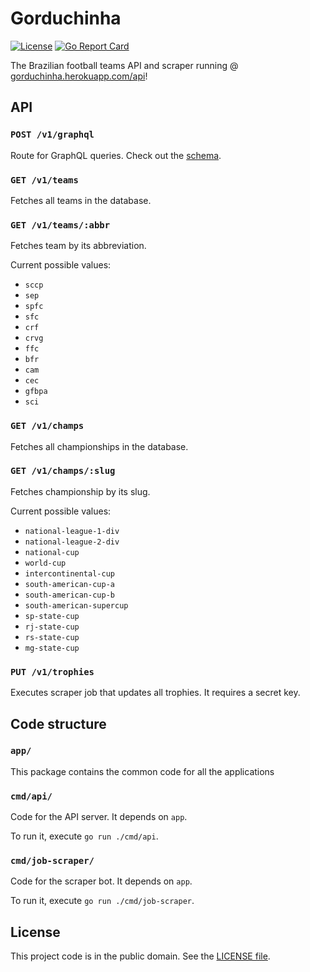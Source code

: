 # Gorduchinha

[![License][badge-1-img]][badge-1-link]
[![Go Report Card][badge-2-img]][badge-2-link]

The Brazilian football teams API and scraper running @
[gorduchinha.herokuapp.com/api][1]!

## API

### `POST /v1/graphql`

Route for GraphQL queries. Check out the [schema][2].

### `GET /v1/teams`

Fetches all teams in the database.

### `GET /v1/teams/:abbr`

Fetches team by its abbreviation.

Current possible values:
- `sccp`
- `sep`
- `spfc`
- `sfc`
- `crf`
- `crvg`
- `ffc`
- `bfr`
- `cam`
- `cec`
- `gfbpa`
- `sci`

### `GET /v1/champs`

Fetches all championships in the database.

### `GET /v1/champs/:slug`

Fetches championship by its slug.

Current possible values:
- `national-league-1-div`
- `national-league-2-div`
- `national-cup`
- `world-cup`
- `intercontinental-cup`
- `south-american-cup-a`
- `south-american-cup-b`
- `south-american-supercup`
- `sp-state-cup`
- `rj-state-cup`
- `rs-state-cup`
- `mg-state-cup`

### `PUT /v1/trophies`

Executes scraper job that updates all trophies. It requires a secret key.

## Code structure

### `app/`

This package contains the common code for all the applications

### `cmd/api/`

Code for the API server. It depends on `app`.

To run it, execute `go run ./cmd/api`.

### `cmd/job-scraper/`

Code for the scraper bot. It depends on `app`.

To run it, execute `go run ./cmd/job-scraper`.

## License

This project code is in the public domain. See the [LICENSE file][3].

[1]: http://gorduchinha.herokuapp.com/api/
[2]: ./static/graphql/schema.gql
[3]: ./LICENSE

[badge-1-img]: https://img.shields.io/github/license/Nhanderu/gorduchinha?style=flat-square
[badge-1-link]: https://github.com/Nhanderu/gorduchinha/blob/master/LICENSE
[badge-2-img]: https://goreportcard.com/badge/github.com/Nhanderu/gorduchinha?style=flat-square
[badge-2-link]: https://goreportcard.com/report/github.com/Nhanderu/gorduchinha
